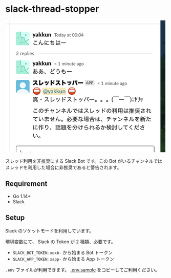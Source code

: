 slack-thread-stopper
===

![利用イメージ](./docs/image.png "利用イメージ")

スレッド利用を非推奨にする Slack Bot です。この Bot がいるチャンネルではスレッドを利用した場合に非推奨であると警告されます。

## Requirement

- Go 1.14+
- Slack

## Setup

Slack のソケットモードを利用しています。

環境変数にて、 Slack の Token が 2 種類、必要です。

- `SLACK_BOT_TOKEN`: `xoxb-` から始まる Bot トークン
- `SLACK_APP_TOKEN`: `xapp-` から始まる App トークン

`.env` ファイルが利用できます。 [.env.sample](/.env.sample) をコピーしてご利用ください。
